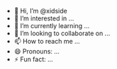 - 👋 Hi, I’m @xidside
- 👀 I’m interested in ...
- 🌱 I’m currently learning ...
- 💞️ I’m looking to collaborate on ...
- 📫 How to reach me ...
- 😄 Pronouns: ...
- ⚡ Fun fact: ...

<!---
xidside/xidside is a ✨ special ✨ repository because its `README.md` (this file) appears on your GitHub profile.
You can click the Preview link to take a look at your changes.
--->
